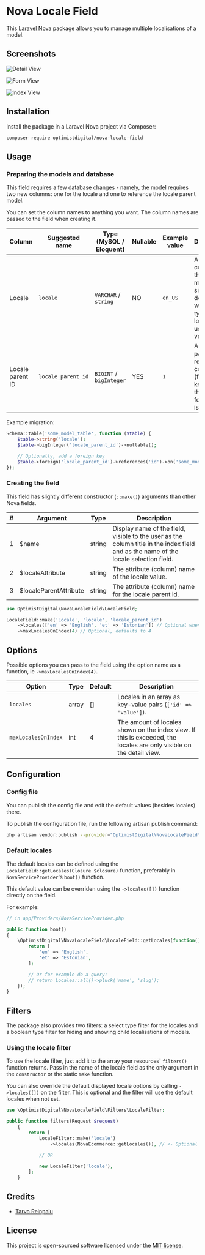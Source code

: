 # Nova Locale Field

This [Laravel Nova](https://nova.laravel.com) package allows you to manage multiple localisations of a model.

## Screenshots

![Detail View](docs/detail.png)

![Form View](docs/form.png)

![Index View](docs/index.png)

## Installation

Install the package in a Laravel Nova project via Composer:

```bash
composer require optimistdigital/nova-locale-field
```

## Usage

### Preparing the models and database

This field requires a few database changes - namely, the model requires two new columns: one for the locale and one to reference the locale parent model.

You can set the column names to anything you want. The column names are passed to the field when creating it.

| Column           | Suggested name     | Type (MySQL / Eloquent) | Nullable | Example value | Description                                                                                                |
| ---------------- | ------------------ | ----------------------- | -------- | ------------- | ---------------------------------------------------------------------------------------------------------- |
| Locale           | `locale`           | `VARCHAR` / `string`    | NO       | `en_US`       | A text column for the locale, maximum size depends on which types of locales you use (ie `en` vs `en_US`). |
| Locale parent ID | `locale_parent_id` | `BIGINT` / `bigInteger` | YES      | `1`           | A locale parent reference column (foreign key, though the actual foreign key is optional)                  |

Example migration:

```php
Schema::table('some_model_table', function ($table) {
    $table->string('locale');
    $table->bigInteger('locale_parent_id')->nullable();

    // Optionally, add a foreign key
    $table->foreign('locale_parent_id')->references('id')->on('some_model_table');
});
```

### Creating the field

This field has slightly different constructor (`::make()`) arguments than other Nova fields.

| #   | Argument                | Type   | Description                                                                                                                          |
| --- | ----------------------- | ------ | ------------------------------------------------------------------------------------------------------------------------------------ |
| 1   | \$name                  | string | Display name of the field, visible to the user as the column title in the index field and as the name of the locale selection field. |
| 2   | \$localeAttribute       | string | The attribute (column) name of the locale value.                                                                                     |
| 3   | \$localeParentAttribute | string | The attribute (column) name for the locale parent id.                                                                                |

```php
use OptimistDigital\NovaLocaleField\LocaleField;

LocaleField::make('Locale', 'locale', 'locale_parent_id')
    ->locales(['en' => 'English', 'et' => 'Estonian']) // Optional when you've set a default
    ->maxLocalesOnIndex(4) // Optional, defaults to 4
```

## Options

Possible options you can pass to the field using the option name as a function, ie `->maxLocalesOnIndex(4)`.

| Option              | Type  | Default | Description                                                                                                          |
| ------------------- | ----- | ------- | -------------------------------------------------------------------------------------------------------------------- |
| `locales`           | array | []      | Locales in an array as key-value pairs (`['id' => 'value']`).                                                        |
| `maxLocalesOnIndex` | int   | 4       | The amount of locales shown on the index view. If this is exceeded, the locales are only visible on the detail view. |

## Configuration

### Config file

You can publish the config file and edit the default values (besides locales) there.

To publish the configuration file, run the following artisan publish command:

```bash
php artisan vendor:publish --provider="OptimistDigital\NovaLocaleField\FieldServiceProvider" --tag="config"
```

### Default locales

The default locales can be defined using the `LocaleField::getLocales(Closure $closure)` function, preferably in `NovaServiceProvider`'s `boot()` function.

This default value can be overriden using the `->locales([])` function directly on the field.

For example:

```php
// in app/Providers/NovaServiceProvider.php

public function boot()
{
    \OptimistDigital\NovaLocaleField\LocaleField::getLocales(function() {
        return [
            'en' => 'English',
            'et' => 'Estonian',
        ];

        // Or for example do a query:
        // return Locales::all()->pluck('name', 'slug');
    });
}
```

## Filters

The package also provides two filters: a select type filter for the locales and a boolean type filter for hiding and showing child localisations of models.

### Using the locale filter

To use the locale filter, just add it to the array your resources' `filters()` function returns. Pass in the name of the locale field as the only argument in the `constructor` or the static `make` function.

You can also override the default displayed locale options by calling `->locales([])` on the filter. This is optional and the filter will use the default locales when not set.

```php
use \OptimistDigital\NovaLocaleField\Filters\LocaleFilter;

public function filters(Request $request)
    {
        return [
            LocaleFilter::make('locale')
                ->locales(NovaEcommerce::getLocales()), // <- Optional

            // OR

            new LocaleFilter('locale'),
        ];
    }
```

## Credits

- [Tarvo Reinpalu](https://github.com/Tarpsvo)

## License

This project is open-sourced software licensed under the [MIT license](LICENSE.md).
